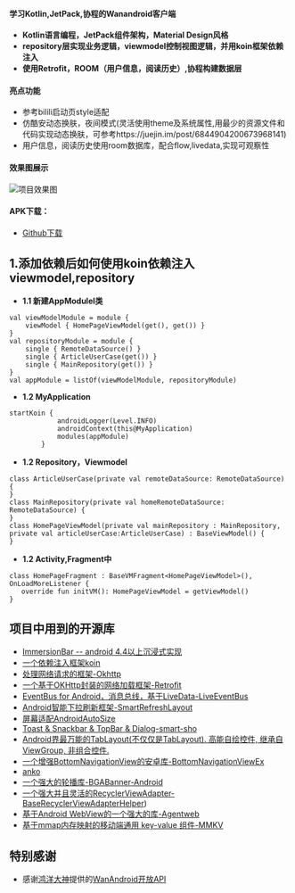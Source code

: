 #### 学习Kotlin,JetPack,协程的Wanandroid客户端
- **Kotlin语言编程，JetPack组件架构，Material Design风格**
- **repository层实现业务逻辑，viewmodel控制视图逻辑，并用koin框架依赖注入**
- **使用Retrofit，ROOM（用户信息，阅读历史）,协程构建数据层**  
#### 亮点功能
- 参考bilili启动页style适配
- 仿酷安动态换肤，夜间模式(灵活使用theme及系统属性,用最少的资源文件和代码实现动态换肤，可参考https://juejin.im/post/6844904200673968141)
- 用户信息，阅读历史使用room数据库，配合flow,livedata,实现可观察性
#### 效果图展示 
![项目效果图](https://source.acexy.cn/view/XQXWOxb)
 #### APK下载：
- [Github下载](https://github.com/wwy863399246/WanAndroid/releases/download/1.0.0/app-debug.apk)
## 1.添加依赖后如何使用koin依赖注入viewmodel,repository
- **1.1 新建AppModulel类**
```
val viewModelModule = module {
    viewModel { HomePageViewModel(get(), get()) }
}
val repositoryModule = module {
    single { RemoteDataSource() }
    single { ArticleUserCase(get()) }
    single { MainRepository(get()) }
}
val appModule = listOf(viewModelModule, repositoryModule)
```
- **1.2 MyApplication**
```
startKoin {
            androidLogger(Level.INFO)
            androidContext(this@MyApplication)
            modules(appModule)
        }
```
- **1.2 Repository，Viewmodel**
```
class ArticleUserCase(private val remoteDataSource: RemoteDataSource) {
}
class MainRepository(private val homeRemoteDataSource: RemoteDataSource) {
}
class HomePageViewModel(private val mainRepository : MainRepository, private val articleUserCase:ArticleUserCase) : BaseViewModel() {
}
```
- **1.2 Activity,Fragment中**
```
class HomePageFragment : BaseVMFragment<HomePageViewModel>(), OnLoadMoreListener {
   override fun initVM(): HomePageViewModel = getViewModel()
}
```

## 项目中用到的开源库
- [ImmersionBar -- android 4.4以上沉浸式实现](https://github.com/gyf-dev/ImmersionBar)
- [一个依赖注入框架koin](https://github.com/InsertKoinIO/koin)
- [处理网络请求的框架-Okhttp](https://github.com/square/okhttp)
- [一个基于OKHttp封装的网络加载框架-Retrofit](https://github.com/square/retrofit)
- [EventBus for Android，消息总线，基于LiveData-LiveEventBus](https://github.com/JeremyLiao/LiveEventBus)
- [Android智能下拉刷新框架-SmartRefreshLayout](https://github.com/scwang90/SmartRefreshLayout)
- [屏幕适配AndroidAutoSize](https://github.com/JessYanCoding/AndroidAutoSize)
- [Toast & Snackbar & TopBar & Dialog-smart-sho](https://github.com/opensource-zhuzhiqiang/smart-show)
- [Android界最万能的TabLayout(不仅仅是TabLayout). 高能自绘控件, 继承自ViewGroup, 非组合控件.](https://github.com/angcyo/DslTabLayout)
- [一个增强BottomNavigationView的安卓库-BottomNavigationViewEx](https://github.com/ittianyu/BottomNavigationViewEx)
- [anko](https://github.com/Kotlin/anko)
- [一个强大的轮播库-BGABanner-Android](https://github.com/bingoogolapple/BGABanner-Android)
- [一个强大并且灵活的RecyclerViewAdapter-BaseRecyclerViewAdapterHelper](https://github.com/CymChad/BaseRecyclerViewAdapterHelper))
- [基于Android WebView的一个强大的库-Agentweb](https://github.com/Justson/AgentWeb)
- [基于mmap内存映射的移动端通用 key-value 组件-MMKV](https://github.com/Tencent/MMKV)

## 特别感谢
- 感谢[鸿洋大神](https://github.com/hongyangAndroid)提供的[WanAndroid开放API](https://www.wanandroid.com/blog/show/2)

